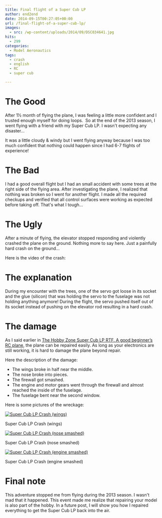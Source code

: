 ```yaml
---
title: Final flight of a Super Cub LP
author: end2end
date: 2014-09-15T00:27:05+00:00
url: /final-flight-of-a-super-cub-lp/
images:
  - src: /wp-content/uploads/2014/09/DSC034641.jpg
hits:
  - 299
categories:
  - Model Aeronautics
tags:
  - crash
  - english
  - RC
  - super cub

---
```

# The Good

After 1½ month of flying the plane, I was feeling a little more confident and I trusted enough myself for doing loops. &nbsp;So at the end of the 2013 season,&nbsp;I went flying with a friend with my Super Cub LP. I wasn't expecting any disaster...  
<!--more-->

It was a little cloudy & windy but I went flying anyway because I was too much confident that nothing could happen since I had 6-7 flights of experience!<br /> 

# The Bad

I had a good overall flight but I had an small accident with some trees at the right side of the flying area. After investigating the plane, I realized that nothing was broken so I went for another flight. I made all the required checkups and verified that all control surfaces were working as expected before taking off. That's what I tough...

# The Ugly

After a minute of flying, the elevator stopped responding and violently crashed the plane on the ground. Nothing more to say here. Just a painfully hard crash on the ground...

Here is the video of the crash:



# The explanation

During my encounter with the trees, one of the servo got loose in its socket and the glue (silicon) that was holding the servo to the fuselage was not holding anything anymore! During the flight, the servo pushed itself&nbsp;out of its socket instead of pushing on the elevator rod resulting in a hard crash.

# The damage

As I said earlier in [The Hobby Zone Super Cub LP RTF. A good beginner’s RC plane](/the-hobby-zone-super-cub-lp-rtf-a-good-beginners-rc-plane/), the plane can be repaired easily. As long as your electronics are still working, it is hard to damage the plane beyond repair.

Here the description of the damage:

  * The wings broke in half near the middle.
  * The nose broke into pieces.
  * The firewall got smashed.
  * The engine and motor gears went through the firewall and almost reached the inside of the fuselage.
  * The fuselage bent near the second window.

Here is some pictures of the wreckage:

[![Super Cub LP Crash (wings)](http://www.end2endzone.com/wp-content/uploads/2014/09/DSC034641.jpg)](http://www.end2endzone.com/wp-content/uploads/2014/09/DSC034641.jpg)

Super Cub LP Crash (wings)

[![Super Cub LP Crash (nose smashed)](http://www.end2endzone.com/wp-content/uploads/2014/09/DSC03466.jpg)](http://www.end2endzone.com/wp-content/uploads/2014/09/DSC03466.jpg)

Super Cub LP Crash (nose smashed)

[![Super Cub LP Crash (engine smashed)](http://www.end2endzone.com/wp-content/uploads/2014/09/DSC03468.jpg)](http://www.end2endzone.com/wp-content/uploads/2014/09/DSC03468.jpg)

Super Cub LP Crash (engine smashed)

# Final note

This adventure stopped me from flying during the 2013 season. I wasn't mad that it happened.&nbsp;This event made me realize that repairing your model is also part of the hobby.&nbsp;In a future post, I will show you how I repaired everything to get the Super Cub LP back into the air.
